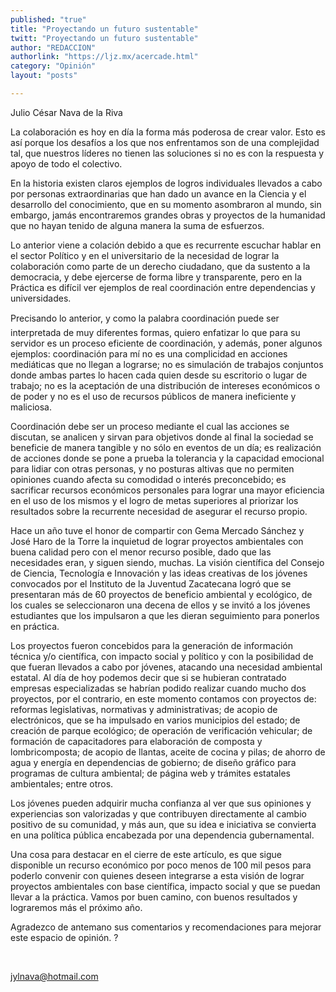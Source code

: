 ```yaml
---
published: "true"
title: "Proyectando un futuro sustentable"
twitt: "Proyectando un futuro sustentable"
author: "REDACCION"
authorlink: "https://ljz.mx/acercade.html"
category: "Opinión"
layout: "posts"

---
```



  Julio César Nava de la Riva



La colaboración es hoy en día la forma más poderosa de crear valor. Esto es así porque los desafíos a los que nos enfrentamos son de una complejidad tal, que nuestros líderes no tienen las soluciones si no es con la respuesta y apoyo de todo el colectivo.  

  En la historia existen claros ejemplos de logros individuales llevados a cabo por personas extraordinarias que han dado un avance en la Ciencia y el desarrollo del conocimiento, que en su momento asombraron al mundo, sin embargo, jamás encontraremos grandes obras y proyectos de la humanidad que no hayan tenido de alguna manera la suma de esfuerzos.



  Lo anterior viene a colación debido a que es recurrente escuchar hablar en el sector Político y en el universitario de la necesidad de lograr la colaboración como parte de un derecho ciudadano, que da sustento a la democracia, y debe ejercerse de forma libre y transparente, pero en la Práctica es difícil ver ejemplos de real coordinación entre dependencias y universidades.



  Precisando lo anterior, y como la palabra coordinación puede ser interpretada de muy diferentes formas, quiero enfatizar lo que para su servidor es un proceso eficiente de coordinación, y además, poner algunos ejemplos: coordinación para mí no es una complicidad en acciones mediáticas que no llegan a lograrse; no es simulación de trabajos conjuntos donde ambas partes lo hacen cada quien desde su escritorio o lugar de trabajo; no es la aceptación de una distribución de intereses económicos o de poder y no es el uso de recursos públicos de manera ineficiente y maliciosa.



  Coordinación debe ser un proceso mediante el cual las acciones se discutan, se analicen y sirvan para objetivos donde al final la sociedad se beneficie de manera tangible y no sólo en eventos de un día; es realización de acciones donde se pone a prueba la tolerancia y la capacidad emocional para lidiar con otras personas, y no posturas altivas que no permiten opiniones cuando afecta su comodidad o interés preconcebido; es sacrificar recursos económicos personales para lograr una mayor eficiencia en el uso de los mismos y el logro de metas superiores al priorizar los resultados sobre la recurrente necesidad de asegurar el recurso propio.



  Hace un año tuve el honor de compartir con Gema Mercado Sánchez y José Haro de la Torre la inquietud de lograr proyectos ambientales con buena calidad pero con el menor recurso posible, dado que las necesidades eran, y siguen siendo, muchas. La visión científica del Consejo de Ciencia, Tecnología e Innovación y las ideas creativas de los jóvenes convocados por el Instituto de la Juventud Zacatecana logró que se presentaran más de 60 proyectos de beneficio ambiental y ecológico, de los cuales se seleccionaron una decena de ellos y se invitó a los jóvenes estudiantes que los impulsaron a que les dieran seguimiento para ponerlos en práctica.



  Los proyectos fueron concebidos para la generación de información técnica y/o científica, con impacto social y político y con la posibilidad de que fueran llevados a cabo por jóvenes, atacando una necesidad ambiental estatal. Al día de hoy podemos decir que si se hubieran contratado empresas especializadas se habrían podido realizar cuando mucho dos proyectos, por el contrario, en este momento contamos con proyectos de: reformas legislativas, normativas y administrativas; de acopio de electrónicos, que se ha impulsado en varios municipios del estado; de creación de parque ecológico; de operación de verificación vehicular; de formación de capacitadores para elaboración de composta y lombricomposta; de acopio de llantas, aceite de cocina y pilas; de ahorro de agua y energía en dependencias de gobierno; de diseño gráfico para programas de cultura ambiental; de página web y trámites estatales ambientales; entre otros.



  Los jóvenes pueden adquirir mucha confianza al ver que sus opiniones y experiencias son valorizadas y que contribuyen directamente al cambio positivo de su comunidad, y más aun, que su idea e iniciativa se convierta en una política pública encabezada por una dependencia gubernamental.



  Una cosa para destacar en el cierre de este artículo, es que sigue disponible un recurso económico por poco menos de 100 mil pesos para poderlo convenir con quienes deseen integrarse a esta visión de lograr proyectos ambientales con base científica, impacto social y que se puedan llevar a la práctica. Vamos por buen camino, con buenos resultados y lograremos más el próximo año.



  Agradezco de antemano sus comentarios y recomendaciones para mejorar este espacio de opinión. ?



   



  jylnava@hotmail.com

